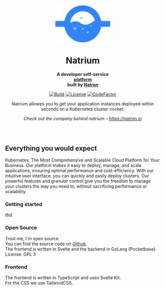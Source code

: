 <p align="center">
    <a href="https://github.com/natrongmbh/natrium">
        <img height="120px" src="./assets/natrium-logo.png" />
    </a>
    <h1 align="center">
        Natrium
    </h1>
</p>

<p align="center">
  <strong>
    A developer self-service <br />
    <a href="https://natron.cloud">platform</a>
    <br />
    built by <a href="https://natron.io">Natron</a>
  </strong>
</p>

<p align="center">
  <a href="https://github.com/natrongmbh/natrium/issues"><img
    src="https://img.shields.io/github/issues/natrongmbh/natrium"
    alt="Build"
  /></a>
  <a href="https://github.com/natrongmbh/natrium"><img
    src="https://img.shields.io/github/license/natrongmbh/natrium"
    alt="License"
  /></a>
  <a href="https://www.codefactor.io/repository/github/natrongmbh/natrium"><img
    src="https://www.codefactor.io/repository/github/natrongmbh/natrium/badge"
    alt="CodeFactor"
  /></a>
</p>

<p align="center">
  Natrium allowes you to get your application instances deployed within seconds on a Kubernetes cluster :rocket:
</p>

<p align="center">
  <em>
    Check out the company behind natrium –
    <a
      href="https://natron.io/"
    >https://natron.io</a>
  </em>
</p>

<h2></h2>
<p>&nbsp;</p>

## Everything you would expect

Kubernetes: The Most Comprehensive and Scalable Cloud Platform for Your Business. Our platform makes it easy to deploy, manage, and scale applications, ensuring optimal performance and cost-efficiency. With our intuitive user interface, you can quickly and easily deploy clusters. Our powerful features and granular control give you the freedom to manage your clusters the way you need to, without sacrificing performance or scalability.

### Getting started

*tbd.*

### Open Source

Trust me, I'm open source.  
You can find the source code on [Github](https://github.com/natrongmbh/natrium).  
The frontend is written in Svelte and the backend in GoLang (Pocketbase).  
License: GPL 3

### Frontend

The frontend is written in TypeScript and uses Svelte Kit.  
For the CSS we use TailwindCSS.

<h2></h2>
<p>&nbsp;</p>
